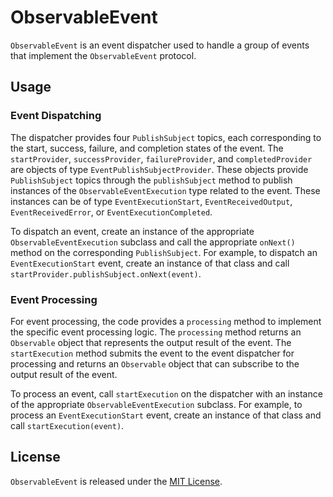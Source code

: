 # ObservableEvent

`ObservableEvent` is an event dispatcher used to handle a group of events that implement the `ObservableEvent` protocol.

## Usage

### Event Dispatching

The dispatcher provides four `PublishSubject` topics, each corresponding to the start, success, failure, and completion states of the event. The `startProvider`, `successProvider`, `failureProvider`, and `completedProvider` are objects of type `EventPublishSubjectProvider`. These objects provide `PublishSubject` topics through the `publishSubject` method to publish instances of the `ObservableEventExecution` type related to the event. These instances can be of type `EventExecutionStart`, `EventReceivedOutput`, `EventReceivedError`, or `EventExecutionCompleted`.

To dispatch an event, create an instance of the appropriate `ObservableEventExecution` subclass and call the appropriate `onNext()` method on the corresponding `PublishSubject`. For example, to dispatch an `EventExecutionStart` event, create an instance of that class and call `startProvider.publishSubject.onNext(event)`.

### Event Processing

For event processing, the code provides a `processing` method to implement the specific event processing logic. The `processing` method returns an `Observable` object that represents the output result of the event. The `startExecution` method submits the event to the event dispatcher for processing and returns an `Observable` object that can subscribe to the output result of the event.

To process an event, call `startExecution` on the dispatcher with an instance of the appropriate `ObservableEventExecution` subclass. For example, to process an `EventExecutionStart` event, create an instance of that class and call `startExecution(event)`.

## License

`ObservableEvent` is released under the [MIT License](https://opensource.org/licenses/MIT).
